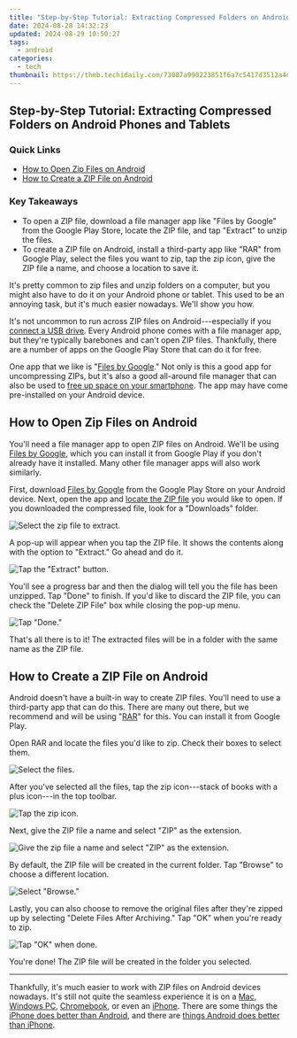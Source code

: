 ```yaml
---
title: "Step-by-Step Tutorial: Extracting Compressed Folders on Android Phones and Tablets"
date: 2024-08-28 14:32:23
updated: 2024-08-29 10:50:27
tags:
  - android
categories:
  - tech
thumbnail: https://thmb.techidaily.com/73087a990223851f6a7c5417d3512a4d93ddbbb6cac79840abc644367d7f8449.jpg
---
```


## Step-by-Step Tutorial: Extracting Compressed Folders on Android Phones and Tablets

### Quick Links

* [How to Open Zip Files on Android](https://extra-hints.techidaily.com/easy-way-change-clownfish-tone-in-windows/)
* [How to Create a ZIP File on Android](https://extra-guidance.techidaily.com/2024-approved-quick-and-easy-iphone-collage-methods-that-work-wonders/)

### Key Takeaways

* To open a ZIP file, download a file manager app like "Files by Google" from the Google Play Store, locate the ZIP file, and tap "Extract" to unzip the files.
* To create a ZIP file on Android, install a third-party app like "RAR" from Google Play, select the files you want to zip, tap the zip icon, give the ZIP file a name, and choose a location to save it.

 It's pretty common to zip files and unzip folders on a computer, but you might also have to do it on your Android phone or tablet. This used to be an annoying task, but it's much easier nowadays. We'll show you how.

 It's not uncommon to run across ZIP files on Android---especially if you [connect a USB drive](https://extra-information.techidaily.com/optimize-iphone-cinematography-ultimate-capture-additions/). Every Android phone comes with a file manager app, but they're typically barebones and can't open ZIP files. Thankfully, there are a number of apps on the Google Play Store that can do it for free.

 One app that we like is "[Files by Google](https://www.anrdoezrs.net/links/3607085/type/dlg/sid/UUhtgUeUpU211532/https://play.google.com/store/apps/details?id=com.google.android.apps.nbu.files)." Not only is this a good app for uncompressing ZIPs, but it's also a good all-around file manager that can also be used to [free up space on your smartphone](https://facebook-videos.techidaily.com/updated-recorded-reality-facebook-live-2023/). The app may have come pre-installed on your Android device.

##  How to Open Zip Files on Android

 You'll need a file manager app to open ZIP files on Android. We'll be using [Files by Google](https://www.anrdoezrs.net/links/3607085/type/dlg/sid/UUhtgUeUpU211532/https://play.google.com/store/apps/details?id=com.google.android.apps.nbu.files), which you can install it from Google Play if you don't already have it installed. Many other file manager apps will also work similarly.

 First, download [Files by Google](https://www.anrdoezrs.net/links/3607085/type/dlg/sid/UUhtgUeUpU211532/https://play.google.com/store/apps/details?id=com.google.android.apps.nbu.files) from the Google Play Store on your Android device. Next, open the app and [locate the ZIP file](https://iphone-transfer.techidaily.com/methods-to-transfer-from-apple-iphone-6-plus-to-android-drfone-by-drfone-transfer-from-ios/) you would like to open. If you downloaded the compressed file, look for a "Downloads" folder.

![Select the zip file to extract.](https://static1.howtogeekimages.com/wordpress/wp-content/uploads/2023/10/screenshot_20231005-164531.png) 

 A pop-up will appear when you tap the ZIP file. It shows the contents along with the option to "Extract." Go ahead and do it.

![Tap the "Extract" button.](https://static1.howtogeekimages.com/wordpress/wp-content/uploads/2023/10/screenshot_20231005-164538.png) 

 You'll see a progress bar and then the dialog will tell you the file has been unzipped. Tap "Done" to finish. If you'd like to discard the ZIP file, you can check the "Delete ZIP File" box while closing the pop-up menu.

![Tap "Done."](https://static1.howtogeekimages.com/wordpress/wp-content/uploads/2023/10/screenshot_20231005-164549.png) 

 That's all there is to it! The extracted files will be in a folder with the same name as the ZIP file.

##  How to Create a ZIP File on Android

 Android doesn't have a built-in way to create ZIP files. You'll need to use a third-party app that can do this. There are many out there, but we recommend and will be using "[RAR](https://www.anrdoezrs.net/links/3607085/type/dlg/sid/UUhtgUeUpU211532/https://play.google.com/store/apps/details?id=com.rarlab.rar&hl=en&gl=US)" for this. You can install it from Google Play.

 Open RAR and locate the files you'd like to zip. Check their boxes to select them.

![Select the files.](https://static1.howtogeekimages.com/wordpress/wp-content/uploads/2023/10/screenshot_20231005-164305.png) 

 After you've selected all the files, tap the zip icon---stack of books with a plus icon---in the top toolbar.

![Tap the zip icon.](https://static1.howtogeekimages.com/wordpress/wp-content/uploads/2023/10/screenshot_20231005-164313.png) 

 Next, give the ZIP file a name and select "ZIP" as the extension.

![Give the zip file a name and select "ZIP" as the extension.](https://static1.howtogeekimages.com/wordpress/wp-content/uploads/2023/10/screenshot_20231005-164342.png) 

 By default, the ZIP file will be created in the current folder. Tap "Browse" to choose a different location.

![Select "Browse."](https://static1.howtogeekimages.com/wordpress/wp-content/uploads/2023/10/screenshot_20231005-164348.png) 

 Lastly, you can also choose to remove the original files after they're zipped up by selecting "Delete Files After Archiving." Tap "OK" when you're ready to zip.

![Tap "OK" when done.](https://static1.howtogeekimages.com/wordpress/wp-content/uploads/2023/10/screenshot_20231005-164404.png) 

 You're done! The ZIP file will be created in the folder you selected.

---

 Thankfully, it's much easier to work with ZIP files on Android devices nowadays. It's still not quite the seamless experience it is on a [Mac](https://iphone-transfer.techidaily.com/how-to-transfersync-notes-from-apple-iphone-12-pro-to-ipad-drfone-by-drfone-transfer-from-ios/), [Windows PC](https://techtrends.techidaily.com/how-neo-qled-stacks-up-against-oled-a-comprehensive-guide/), [Chromebook](https://sim-unlock.techidaily.com/how-to-unlock-verizon-iphone-13-mini-by-drfone-ios/), or even an [iPhone](https://change-location.techidaily.com/the-ultimate-guide-to-get-the-rare-candy-on-pokemon-go-fire-red-on-samsung-galaxy-m14-4g-drfone-by-drfone-virtual-android/). There are some things the [iPhone does better than Android](https://video-screen-grab.techidaily.com/new-optimal-recording-for-virtual-meetings-top-5-equipment-lists/), and there are [things Android does better than iPhone](https://blog-min.techidaily.com/how-to-recover-deleted-photos-from-nubia-red-magic-9-proplus-by-fonelab-android-recover-photos/).

<ins class="adsbygoogle"
     style="display:block"
     data-ad-format="autorelaxed"
     data-ad-client="ca-pub-7571918770474297"
     data-ad-slot="1223367746"></ins>



<ins class="adsbygoogle"
     style="display:block"
     data-ad-client="ca-pub-7571918770474297"
     data-ad-slot="8358498916"
     data-ad-format="auto"
     data-full-width-responsive="true"></ins>
